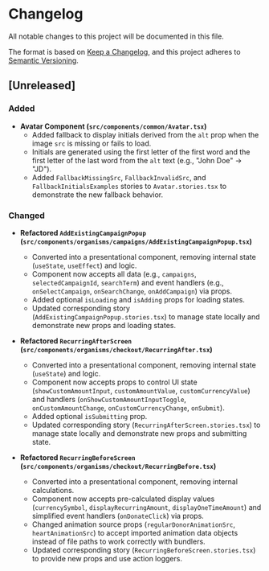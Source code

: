 # Changelog

All notable changes to this project will be documented in this file.

The format is based on [Keep a Changelog](https://keepachangelog.com/en/1.0.0/),
and this project adheres to [Semantic Versioning](https://semver.org/spec/v2.0.0.html).

## [Unreleased]

### Added

- **Avatar Component (`src/components/common/Avatar.tsx`)**
  - Added fallback to display initials derived from the `alt` prop when the image `src` is missing or fails to load.
  - Initials are generated using the first letter of the first word and the first letter of the last word from the `alt` text (e.g., "John Doe" -> "JD").
  - Added `FallbackMissingSrc`, `FallbackInvalidSrc`, and `FallbackInitialsExamples` stories to `Avatar.stories.tsx` to demonstrate the new fallback behavior.

### Changed

- **Refactored `AddExistingCampaignPopup` (`src/components/organisms/campaigns/AddExistingCampaignPopup.tsx`)**

  - Converted into a presentational component, removing internal state (`useState`, `useEffect`) and logic.
  - Component now accepts all data (e.g., `campaigns`, `selectedCampaignId`, `searchTerm`) and event handlers (e.g., `onSelectCampaign`, `onSearchChange`, `onAddCampaign`) via props.
  - Added optional `isLoading` and `isAdding` props for loading states.
  - Updated corresponding story (`AddExistingCampaignPopup.stories.tsx`) to manage state locally and demonstrate new props and loading states.

- **Refactored `RecurringAfterScreen` (`src/components/organisms/checkout/RecurringAfter.tsx`)**

  - Converted into a presentational component, removing internal state (`useState`) and logic.
  - Component now accepts props to control UI state (`showCustomAmountInput`, `customAmountValue`, `customCurrencyValue`) and handlers (`onShowCustomAmountInputToggle`, `onCustomAmountChange`, `onCustomCurrencyChange`, `onSubmit`).
  - Added optional `isSubmitting` prop.
  - Updated corresponding story (`RecurringAfterScreen.stories.tsx`) to manage state locally and demonstrate new props and submitting state.

- **Refactored `RecurringBeforeScreen` (`src/components/organisms/checkout/RecurringBefore.tsx`)**
  - Converted into a presentational component, removing internal calculations.
  - Component now accepts pre-calculated display values (`currencySymbol`, `displayRecurringAmount`, `displayOneTimeAmount`) and simplified event handlers (`onDonateClick`) via props.
  - Changed animation source props (`regularDonorAnimationSrc`, `heartAnimationSrc`) to accept imported animation data objects instead of file paths to work correctly with bundlers.
  - Updated corresponding story (`RecurringBeforeScreen.stories.tsx`) to provide new props and use action loggers.
